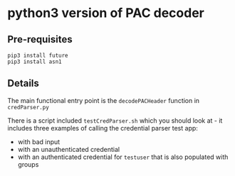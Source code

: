 # python3 version of PAC decoder

## Pre-requisites

```
pip3 install future
pip3 install asn1
```

## Details

The main functional entry point is the `decodePACHeader` function in `credParser.py`

There is a script included `testCredParser.sh` which you should look at - it includes three examples of calling the credential parser test app:
 - with bad input
 - with an unauthenticated credential
 - with an authenticated credential for `testuser` that is also populated with groups

